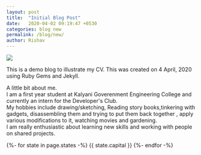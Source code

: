```yaml
---
layout: post
title:  "Initial Blog Post"
date:   2020-04-02 09:19:47 +0530
categories: blog new
permalink: /blog/new/
author: Rishav
---
```


<img src="/assets/img/header.jpg" />

This is a demo blog to illustrate my CV.
This was created on 4 April, 2020 using Ruby Gems and Jekyll.

A little bit about me.  
I am a first year student at Kalyani Goverenment Engineering College and currently an intern for the Developer's Club.  
My hobbies include drawing/sketching, Reading story books,tinkering with gadgets, disassembling them and trying to put them back together , apply various modifications to it, watching movies and gardening.  
I am really enthusiastic about learning new skills and working with people on shared projects.  

{%- for state in page.states -%}
  {{ state.capital }}
{%- endfor -%}


